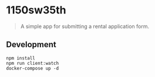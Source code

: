 # 1150sw35th

> A simple app for submitting a rental application form.

## Development

```
npm install
npm run client:watch
docker-compose up -d
```
